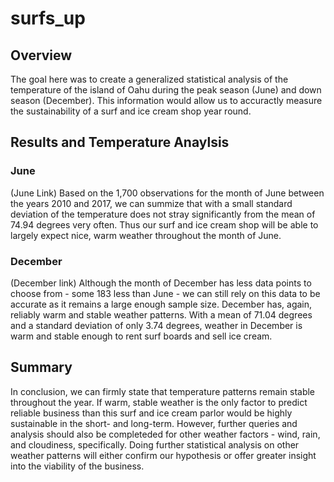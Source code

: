 # surfs_up
 
 ## Overview
The goal here was to create a generalized statistical analysis of the temperature of the island of Oahu during the peak season (June) and down season (December). This information would allow us to accuractly measure the sustainability of a surf and ice cream shop year round.
## Results and Temperature Anaylsis
### June
(June Link)
Based on the 1,700 observations for the month of June between the years 2010 and 2017, we can summize that with a small standard deviation of the temperature does not stray significantly from the mean of 74.94 degrees very often. Thus our surf and ice cream shop will be able to largely expect nice, warm weather throughout the month of June.
### December
(December link)
Although the month of December has less data points to choose from - some 183 less than June - we can still rely on this data to be accurate as it remains a large enough sample size. December has, again, reliably warm and stable weather patterns. With a mean of 71.04 degrees and a standard deviation of only 3.74 degrees, weather in December is warm and stable enough to rent surf boards and sell ice cream.
## Summary
In conclusion, we can firmly state that temperature patterns remain stable throughout the year. If warm, stable weather is the only factor to predict reliable business than this surf and ice cream parlor would be highly sustainable in the short- and long-term. However, further queries and analysis should also be completeded for other weather factors - wind, rain, and cloudiness, specifically. Doing further statistical analysis on other weather patterns will either confirm our hypothesis or offer greater insight into the viability of the business.
